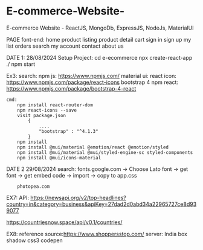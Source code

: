 # E-commerce-Website-

E-commerce Website - ReactJS, MongoDb, ExpressJS, NodeJs, MaterialUI

PAGE
font-end:
home
product listing
product detail
cart
sign in
sign up
my list
orders
search
my account
contact
about us

DATE 1: 28/08/2024
Setup Project: cd e-ecommerce
npx create-react-app ./
npm start

Ex3:
search:
npm js: https://www.npmjs.com/
material ui:
react icon: https://www.npmjs.com/package/react-icons
bootstrap 4 npm react: https://www.npmjs.com/package/bootstrap-4-react

    cmd:
        npm install react-router-dom
        npm react-icons --save
        visit package.json
            {
                ....
                "bootstrap" : "^4.1.3"
            }
        npm install
        npm install @mui/material @emotion/react @emotion/styled
        npm install @mui/material @mui/styled-engine-sc styled-components
        npm install @mui/icons-material

DATE 2 29/08/2024
search:
fonts.google.com -> Choose Lato font -> get font -> get embed code -> import -> copy to app.css

        photopea.com

EX7:
API:
https://newsapi.org/v2/top-headlines?country=in&category=business&apiKey=27dad2d0abd34a22965727ce8d939077

https://countriesnow.space/api/v0.1/countries/

EX8:
reference source:https://www.shoppersstop.com/ server: India
box shadow css3 codepen
